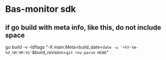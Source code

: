# Bas-monitor sdk

## if go build with meta info, like this, do not include space 
go build -v -ldflags "-X main.Meta=build_date=`date -u '+%Y-%m-%d_%H:%M:%S'`&build_revision=`git rev-parse HEAD`"
